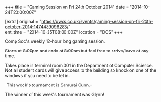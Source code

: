 +++
title = "Gaming Session on Fri 24th October 2014"
date = "2014-10-24T20:00:00Z"

[extra]
original = "https://uwcs.co.uk/events/gaming-session-on-fri-24th-october-2014-1474489096283/"    
ent_time = "2014-10-25T08:00:00Z"
location = "DCS"
+++

Comp Soc's weekly 12-hour long gaming session.

Starts at 8:00pm and ends at 8:00am but feel free to arrive/leave at any time.

Takes place in terminal room 001 in the Department of Computer Science. Not all student cards will give access to the building so knock on one of the windows if you need to be let in.

\-This week's tournament is Samurai Gunn.-

The winner of this week's tournament was Glynn\!

